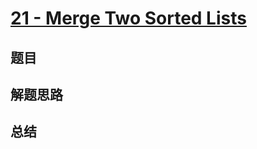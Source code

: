 # [21 - Merge Two Sorted Lists](https://leetcode.com/problems/merge-two-sorted-lists/)

## 题目


## 解题思路


## 总结


